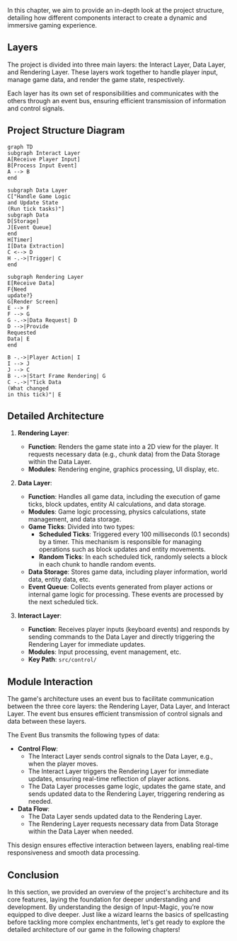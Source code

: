 In this chapter, we aim to provide an in-depth look at the project structure, detailing how different components interact to create a dynamic and immersive gaming experience.

## Layers

The project is divided into three main layers: the Interact Layer, Data Layer, and Rendering Layer. These layers work together to handle player input, manage game data, and render the game state, respectively.

Each layer has its own set of responsibilities and communicates with the others through an event bus, ensuring efficient transmission of information and control signals.

## Project Structure Diagram

```mermaid
graph TD
subgraph Interact Layer
A[Receive Player Input]
B[Process Input Event]
A --> B
end

subgraph Data Layer
C["Handle Game Logic
and Update State
(Run tick tasks)"]
subgraph Data
D[Storage]
J[Event Queue]
end
H[Timer]
I[Data Extraction]
C <--> D
H -.->|Trigger| C
end

subgraph Rendering Layer
E[Receive Data]
F{Need
update?}
G[Render Screen]
E --> F
F --> G
G -.->|Data Request| D
D -->|Provide
Requested
Data| E
end

B -.->|Player Action| I
I --> J
J --> C
B -.->|Start Frame Rendering| G
C -.->|"Tick Data
(What changed
in this tick)"| E
```

## Detailed Architecture

1. **Rendering Layer**:

   - **Function**: Renders the game state into a 2D view for the player. It requests necessary data (e.g., chunk data) from the Data Storage within the Data Layer.
   - **Modules**: Rendering engine, graphics processing, UI display, etc.

2. **Data Layer**:

   - **Function**: Handles all game data, including the execution of game ticks, block updates, entity AI calculations, and data storage.
   - **Modules**: Game logic processing, physics calculations, state management, and data storage.
   - **Game Ticks**: Divided into two types:
     - **Scheduled Ticks**: Triggered every 100 milliseconds (0.1 seconds) by a timer. This mechanism is responsible for managing operations such as block updates and entity movements.
     - **Random Ticks**: In each scheduled tick, randomly selects a block in each chunk to handle random events.
   - **Data Storage**: Stores game data, including player information, world data, entity data, etc.
   - **Event Queue**: Collects events generated from player actions or internal game logic for processing. These events are processed by the next scheduled tick.

3. **Interact Layer**:
   - **Function**: Receives player inputs (keyboard events) and responds by sending commands to the Data Layer and directly triggering the Rendering Layer for immediate updates.
   - **Modules**: Input processing, event management, etc.
   - **Key Path**: `src/control/`

## Module Interaction

The game's architecture uses an event bus to facilitate communication between the three core layers: the Rendering Layer, Data Layer, and Interact Layer. The event bus ensures efficient transmission of control signals and data between these layers.

The Event Bus transmits the following types of data:

- **Control Flow**:
  - The Interact Layer sends control signals to the Data Layer, e.g., when the player moves.
  - The Interact Layer triggers the Rendering Layer for immediate updates, ensuring real-time reflection of player actions.
  - The Data Layer processes game logic, updates the game state, and sends updated data to the Rendering Layer, triggering rendering as needed.
- **Data Flow**:
  - The Data Layer sends updated data to the Rendering Layer.
  - The Rendering Layer requests necessary data from Data Storage within the Data Layer when needed.

This design ensures effective interaction between layers, enabling real-time responsiveness and smooth data processing.

## Conclusion

In this section, we provided an overview of the project's architecture and its core features, laying the foundation for deeper understanding and development. By understanding the design of Input-Magic, you’re now equipped to dive deeper. Just like a wizard learns the basics of spellcasting before tackling more complex enchantments, let's get ready to explore the detailed architecture of our game in the following chapters!
